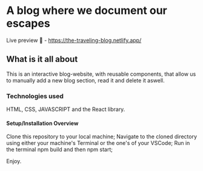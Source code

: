 # A blog where we document our escapes

Live preview 🚀 - https://the-traveling-blog.netlify.app/

## What is it all about

This is an interactive blog-website, with reusable components, that allow us to manually add a new blog section, read it and delete it aswell.

### Technologies used

HTML, CSS, JAVASCRIPT and the React library.

#### Setup/Installation Overview

Clone this repository to your local machine;
Navigate to the cloned directory using either your machine's Terminal or the one's of your VSCode;
Run in the terminal npm build and then npm start;

Enjoy.
